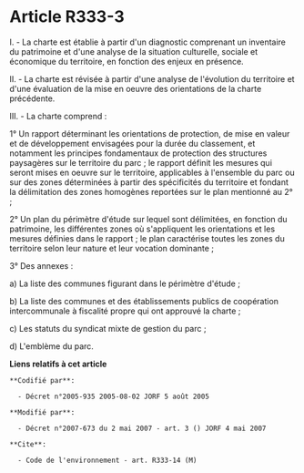 # Article R333-3

I. -  La charte est établie à partir d'un diagnostic comprenant un inventaire du patrimoine et d'une analyse de la situation
culturelle, sociale et économique du territoire, en fonction des enjeux en présence.

II. - La charte est révisée à partir d'une analyse de l'évolution du territoire et d'une évaluation de la mise en oeuvre des
orientations de la charte précédente.

III. - La charte comprend :

1° Un rapport déterminant les orientations de protection, de mise en valeur et de développement envisagées pour la durée du
classement, et notamment les principes fondamentaux de protection des structures paysagères sur le territoire du parc ; le
rapport définit les mesures qui seront mises en oeuvre sur le territoire, applicables à l'ensemble du parc ou sur des zones
déterminées à partir des spécificités du territoire et fondant la délimitation des zones homogènes reportées sur le plan
mentionné au 2° ;

2° Un plan du périmètre d'étude sur lequel sont délimitées, en fonction du patrimoine, les différentes zones où s'appliquent
les orientations et les mesures définies dans le rapport ; le plan caractérise toutes les zones du territoire selon leur
nature et leur vocation dominante ;

3° Des annexes :

a) La liste des communes figurant dans le périmètre d'étude ;

b) La liste des communes et des établissements publics de coopération intercommunale à fiscalité propre qui ont approuvé la
charte ;

c) Les statuts du syndicat mixte de gestion du parc ;

d) L'emblème du parc.

**Liens relatifs à cet article**

	**Codifié par**:

	  - Décret n°2005-935 2005-08-02 JORF 5 août 2005

	**Modifié par**:

	  - Décret n°2007-673 du 2 mai 2007 - art. 3 () JORF 4 mai 2007

	**Cite**:

	  - Code de l'environnement - art. R333-14 (M)
